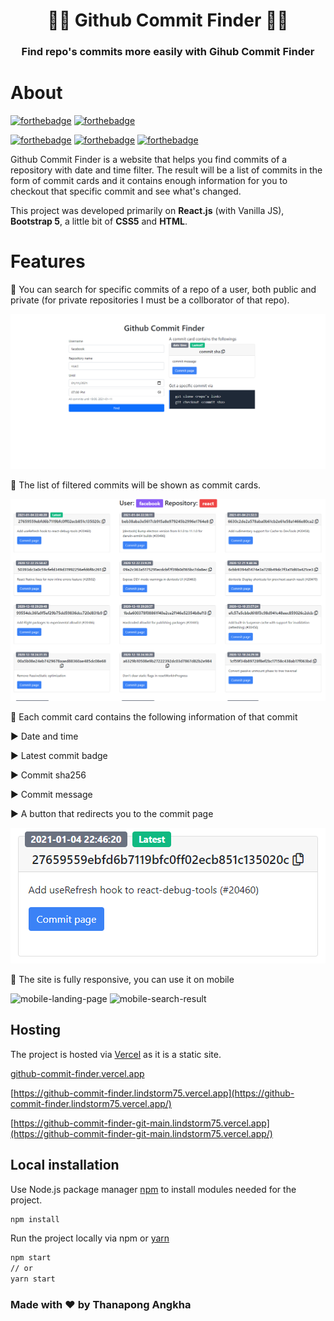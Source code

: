 <h1 align="center">🐱‍👤 Github Commit Finder 🐱‍🏍</h1>
<h3 align="center">Find repo's commits more easily with Gihub Commit Finder</h3>

# About

[![forthebadge](https://forthebadge.com/images/badges/made-with-javascript.svg)](https://www.javascript.com/) [![forthebadge](https://forthebadge.com/images/badges/built-with-love.svg)](https://forthebadge.com)

[![forthebadge](https://forthebadge.com/images/badges/uses-git.svg)](https://git-scm.com/) [![forthebadge](https://forthebadge.com/images/badges/uses-html.svg)](https://en.wikipedia.org/wiki/HTML5) [![forthebadge](https://forthebadge.com/images/badges/uses-css.svg)](https://en.wikipedia.org/wiki/CSS)

Github Commit Finder is a website that helps you find commits of a repository with date and time filter. The result will be a list of commits in the form of commit cards and it contains enough information for you to checkout that specific commit and see what's changed.

This project was developed primarily on **React.js** (with Vanilla JS), **Bootstrap 5**, a little bit of **CSS5** and **HTML**.

# Features
🔵 You can search for specific commits of a repo of a user, both public and private (for private repositories I must be a collborator of that repo).

![search-with-username-and-repo's-name](https://github.com/lindstorm75/github-commit-finder/blob/main/images/landing-page.PNG)

🔵 The list of filtered commits will be shown as commit cards.

 ![search-result](https://github.com/lindstorm75/github-commit-finder/blob/main/images/commits-result.PNG)
 
🔵 Each commit card contains the following information of that commit

   ▶ Date and time
   
   ▶ Latest commit badge
   
   ▶ Commit sha256
   
   ▶ Commit message
   
   ▶ A button that redirects you to the commit page
   
 ![commit-card](https://github.com/lindstorm75/github-commit-finder/blob/main/images/commit-card.PNG)

🔵 The site is fully responsive, you can use it on mobile

 <image src="https://github.com/lindstorm75/github-commit-finder/blob/main/images/mobile-landing-page.PNG" alt="mobile-landing-page" height="700" > <image src="https://github.com/lindstorm75/github-commit-finder/blob/main/images/mobile-search-result.PNG" alt="mobile-search-result" height="700" >
 
## Hosting

The project is hosted via [Vercel](https://vercel.com/) as it is a static site.

[github-commit-finder.vercel.app](https://github-commit-finder.vercel.app)

[https://github-commit-finder.lindstorm75.vercel.app](https://github-commit-finder.lindstorm75.vercel.app/)

[https://github-commit-finder-git-main.lindstorm75.vercel.app](https://github-commit-finder-git-main.lindstorm75.vercel.app/)


## Local installation

Use Node.js package manager [npm](https://nodejs.org/en/) to install modules needed for the project.

```bash
npm install
```
Run the project locally via npm or [yarn](https://yarnpkg.com/)
```bash
npm start
// or
yarn start
```

### Made with ❤ by Thanapong Angkha
